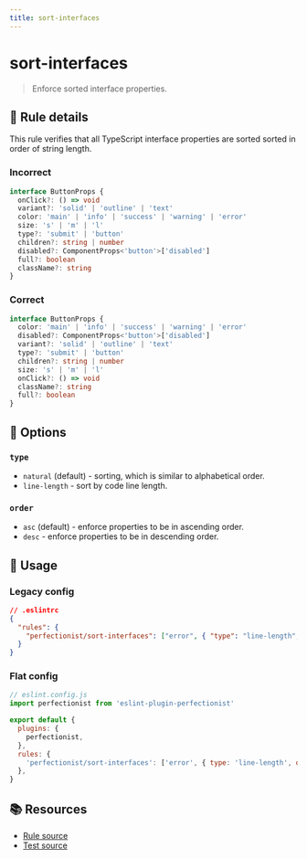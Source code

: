 ```yaml
---
title: sort-interfaces
---
```


# sort-interfaces

> Enforce sorted interface properties.

## 📖 Rule details

This rule verifies that all TypeScript interface properties are sorted sorted in order of string length.

### Incorrect

```ts
interface ButtonProps {
  onClick?: () => void
  variant?: 'solid' | 'outline' | 'text'
  color: 'main' | 'info' | 'success' | 'warning' | 'error'
  size: 's' | 'm' | 'l'
  type?: 'submit' | 'button'
  children?: string | number
  disabled?: ComponentProps<'button'>['disabled']
  full?: boolean
  className?: string
}
```

### Correct

```ts
interface ButtonProps {
  color: 'main' | 'info' | 'success' | 'warning' | 'error'
  disabled?: ComponentProps<'button'>['disabled']
  variant?: 'solid' | 'outline' | 'text'
  type?: 'submit' | 'button'
  children?: string | number
  size: 's' | 'm' | 'l'
  onClick?: () => void
  className?: string
  full?: boolean
}
```

## 🔧 Options

### `type`

- `natural` (default) - sorting, which is similar to alphabetical order.
- `line-length` - sort by code line length.

### `order`

- `asc` (default) - enforce properties to be in ascending order.
- `desc` - enforce properties to be in descending order.

## 🚀 Usage

### Legacy config

```json
// .eslintrc
{
  "rules": {
    "perfectionist/sort-interfaces": ["error", { "type": "line-length", "order": "desc" }]
  }
}
```

### Flat config

```js
// eslint.config.js
import perfectionist from 'eslint-plugin-perfectionist'

export default {
  plugins: {
    perfectionist,
  },
  rules: {
    'perfectionist/sort-interfaces': ['error', { type: 'line-length', order: 'desc' }],
  },
}
```

## 📚 Resources

- [Rule source](https://github.com/azat-io/eslint-plugin-perfectionist/blob/main/rules/sort-interfaces.ts)
- [Test source](https://github.com/azat-io/eslint-plugin-perfectionist/blob/main/test/sort-interfaces.test.ts)
